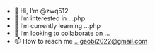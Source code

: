 - 👋 Hi, I’m @zwq512
- 👀 I’m interested in ...php
- 🌱 I’m currently learning ...php
- 💞️ I’m looking to collaborate on ...
- 📫 How to reach me ...gaobi2022@gmail.com

<!---
zwq512/zwq512 is a ✨ special ✨ repository because its `README.md` (this file) appears on your GitHub profile.
You can click the Preview link to take a look at your changes.
--->
